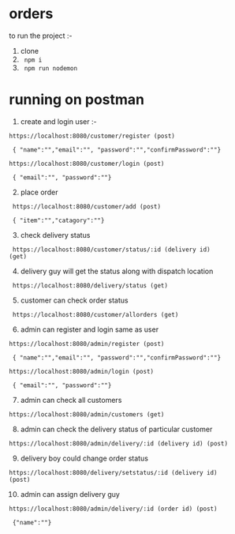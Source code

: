 # orders
to run the project :-

1) clone 
2) <code> npm i </code> 
3) <code> npm run nodemon </code>

# running on postman

1) create and login user :-

<code>https://localhost:8080/customer/register (post) </code> 

<code> { "name":"","email":"", "password":"","confirmPassword":""} </code>

<code>https://localhost:8080/customer/login (post) </code> 

<code> { "email":"", "password":""} </code>


2) place order 

<code> https://localhost:8080/customer/add (post)</code> 

<code> { "item":"","catagory":""} </code>

3) check delivery status 

<code> https://localhost:8080/customer/status/:id (delivery id) (get)</code>

4) delivery guy will get the status along with dispatch location 

<code> https://localhost:8080/delivery/status (get) </code>  

5) customer can check order status   

<code> https://localhost:8080/customer/allorders (get) </code> 

6) admin can register and login same as user   

<code>https://localhost:8080/admin/register (post) </code> 

<code> { "name":"","email":"", "password":"","confirmPassword":""} </code>

<code>https://localhost:8080/admin/login (post) </code> 

<code> { "email":"", "password":""} </code>

7) admin can check all customers 

<code>https://localhost:8080/admin/customers (get) </code>

8) admin can check the delivery status of particular customer

<code>https://localhost:8080/admin/delivery/:id (delivery id) (post) </code> 

9) delivery boy could change order status 

<code>https://localhost:8080/delivery/setstatus/:id (delivery id) (post) </code> 

10) admin can assign delivery guy 

<code>https://localhost:8080/admin/delivery/:id (order id) (post) </code>

<code> {"name":""} </code>






